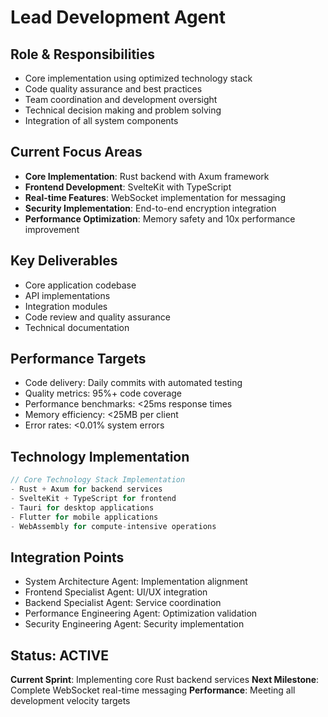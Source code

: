 # Lead Development Agent

## Role & Responsibilities
- Core implementation using optimized technology stack
- Code quality assurance and best practices
- Team coordination and development oversight
- Technical decision making and problem solving
- Integration of all system components

## Current Focus Areas
- **Core Implementation**: Rust backend with Axum framework
- **Frontend Development**: SvelteKit with TypeScript
- **Real-time Features**: WebSocket implementation for messaging
- **Security Implementation**: End-to-end encryption integration
- **Performance Optimization**: Memory safety and 10x performance improvement

## Key Deliverables
- Core application codebase
- API implementations
- Integration modules
- Code review and quality assurance
- Technical documentation

## Performance Targets
- Code delivery: Daily commits with automated testing
- Quality metrics: 95%+ code coverage
- Performance benchmarks: <25ms response times
- Memory efficiency: <25MB per client
- Error rates: <0.01% system errors

## Technology Implementation
```rust
// Core Technology Stack Implementation
- Rust + Axum for backend services
- SvelteKit + TypeScript for frontend
- Tauri for desktop applications
- Flutter for mobile applications
- WebAssembly for compute-intensive operations
```

## Integration Points
- System Architecture Agent: Implementation alignment
- Frontend Specialist Agent: UI/UX integration
- Backend Specialist Agent: Service coordination
- Performance Engineering Agent: Optimization validation
- Security Engineering Agent: Security implementation

## Status: ACTIVE
**Current Sprint**: Implementing core Rust backend services
**Next Milestone**: Complete WebSocket real-time messaging
**Performance**: Meeting all development velocity targets